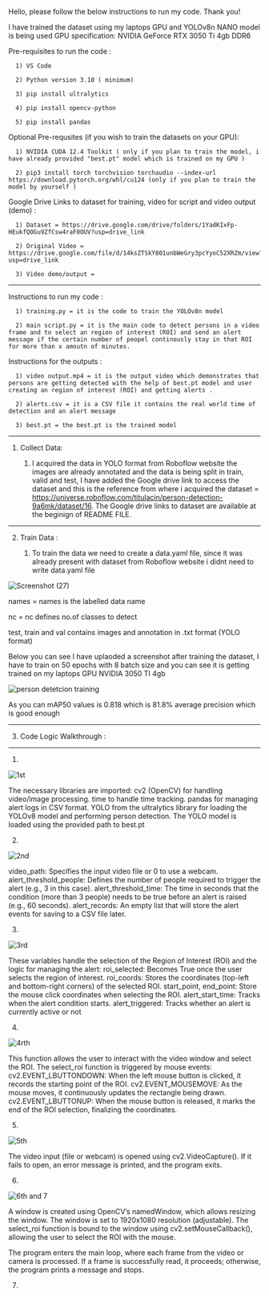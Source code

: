 Hello, please follow the below instructions to run my code. Thank you!

I have trained the dataset using my laptops GPU and YOLOv8n NANO model is being used
GPU specification: NVIDIA GeForce RTX 3050 Ti 4gb DDR6 

Pre-requisites to run the code :

      1) VS Code 
      
      2) Python version 3.10 ( minimum)
      
      3) pip install ultralytics
      
      4) pip install opencv-python
      
      5) pip install pandas
      
Optional Pre-requsites (if you wish to train the datasets on your GPU):

      1) NVIDIA CUDA 12.4 Toolkit ( only if you plan to train the model, i have already provided "best.pt" model which is trained on my GPU ) 
      
      2) pip3 install torch torchvision torchaudio --index-url https://download.pytorch.org/whl/cu124 (only if you plan to train the model by yourself )



Google Drive Links to dataset for training, video for script and video output (demo) :

      1) Dataset = https://drive.google.com/drive/folders/1YadKIxFp-HEukfQOGu9ZfCsw4raF0OUV?usp=drive_link 

      2) Original Video = https://drive.google.com/file/d/14ksZTSkY801unbWeGry3pcYyoC52XRZm/view?usp=drive_link

      3) Video demo/output = 
---

Instructions to run my code :

      1) training.py = it is the code to train the YOLOv8n model
      
      2) main script.py = it is the main code to detect persons in a video frame and to select an region of interest (ROI) and send an alert message if the certain number of peopel continously stay in that ROI for more than x amoutn of minutes. 

Instructions for the outputs :

      1) video output.mp4 = it is the output video which demonstrates that persons are getting detected with the help of best.pt model and user creating an region of interest (ROI) and getting alerts .
      
      2) alerts.csv = it is a CSV file it contains the real world time of detection and an alert message
      
      3) best.pt = the best.pt is the trained model 

---

1. Collect Data:
   
      1) I acquired the data in YOLO format from Roboflow website the images are already annotated and the data is being split in train, valid and test, I have added the Google drive link to access the dataset             and this is the reference from where i acquired the dataset = https://universe.roboflow.com/titulacin/person-detection-9a6mk/dataset/16. The Google drive links to dataset are available at the beginign of          README FILE.
  ---

2. Train Data :
   
     1) To train the data we need to create a data.yaml file, since it was already present with dataset from Roboflow website i didnt need to write data.yaml file 


![Screenshot (27)](https://github.com/user-attachments/assets/b47edb68-a385-4fe9-8ee6-2b3c165c5f02)


names = names is the labelled data name

nc = nc defines no.of classes to detect

test, train and val contains images and annotation in .txt format (YOLO format)

Below you can see I have uplaoded a screenshot after training the dataset,  I have to train on 50 epochs with 8 batch size and you can see it is getting trained on my laptops GPU NVIDIA 3050 TI 4gb

![person detetcion training](https://github.com/user-attachments/assets/d9e5a6aa-9396-4f6a-a586-22385acea2c5)

As you can mAP50 values is 0.818 which is 81.8% average precision which is good enough

---


3. Code Logic Walkthrough :
 ---
   
   1)
      
![1st](https://github.com/user-attachments/assets/1357e534-67fc-4f2f-9d40-3c1e31dd66b2)

The necessary libraries are imported:
cv2 (OpenCV) for handling video/image processing.
time to handle time tracking.
pandas for managing alert logs in CSV format.
YOLO from the ultralytics library for loading the YOLOv8 model and performing person detection.
The YOLO model is loaded using the provided path to best.pt

2)    


![2nd](https://github.com/user-attachments/assets/3cb73480-0432-4898-8f3d-f848b70694d0)

video_path: Specifies the input video file or 0 to use a webcam.
alert_threshold_people: Defines the number of people required to trigger the alert (e.g., 3 in this case).
alert_threshold_time: The time in seconds that the condition (more than 3 people) needs to be true before an alert is raised (e.g., 60 seconds).
alert_records: An empty list that will store the alert events for saving to a CSV file later.

3) 

    
![3rd](https://github.com/user-attachments/assets/97da4edb-4c5c-45f9-b0a1-bd8fa7045a5f)

These variables handle the selection of the Region of Interest (ROI) and the logic for managing the alert:
roi_selected: Becomes True once the user selects the region of interest.
roi_coords: Stores the coordinates (top-left and bottom-right corners) of the selected ROI.
start_point, end_point: Store the mouse click coordinates when selecting the ROI.
alert_start_time: Tracks when the alert condition starts.
alert_triggered: Tracks whether an alert is currently active or not

4)


![4rth](https://github.com/user-attachments/assets/ae16f43c-89ed-4ad3-8ac8-43f31c0addf0)

This function allows the user to interact with the video window and select the ROI.
The select_roi function is triggered by mouse events:
cv2.EVENT_LBUTTONDOWN: When the left mouse button is clicked, it records the starting point of the ROI.
cv2.EVENT_MOUSEMOVE: As the mouse moves, it continuously updates the rectangle being drawn.
cv2.EVENT_LBUTTONUP: When the mouse button is released, it marks the end of the ROI selection, finalizing the coordinates.

5) 


![5th](https://github.com/user-attachments/assets/adfac4f6-0670-4bc0-ad51-0b046c05326e)

The video input (file or webcam) is opened using cv2.VideoCapture().
If it fails to open, an error message is printed, and the program exits.

6)   

![6th and 7 ](https://github.com/user-attachments/assets/a98bbb4c-e17b-4a43-900d-59096b551364)


A window is created using OpenCV’s namedWindow, which allows resizing the window.
The window is set to 1920x1080 resolution (adjustable).
The select_roi function is bound to the window using cv2.setMouseCallback(), allowing the user to select the ROI with the mouse.

The program enters the main loop, where each frame from the video or camera is processed.
If a frame is successfully read, it proceeds; otherwise, the program prints a message and stops.

7)

